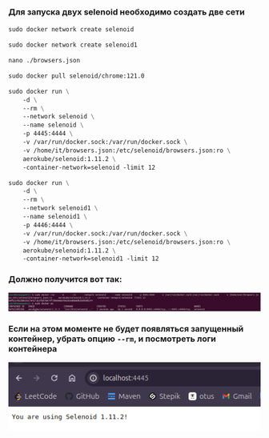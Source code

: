 ### Для запуска двух selenoid необходимо создать две сети

```dockerfile
sudo docker network create selenoid
```
```dockerfile
sudo docker network create selenoid1
```

```dockerfile
nano ./browsers.json
```

```dockerfile
sudo docker pull selenoid/chrome:121.0
```

```dockerfile
sudo docker run \
    -d \
    --rm \
    --network selenoid \
    --name selenoid \
    -p 4445:4444 \
    -v /var/run/docker.sock:/var/run/docker.sock \
    -v /home/it/browsers.json:/etc/selenoid/browsers.json:ro \
    aerokube/selenoid:1.11.2 \
    -container-network=selenoid -limit 12
```

```dockerfile
sudo docker run \
    -d \
    --rm \
    --network selenoid1 \
    --name selenoid1 \
    -p 4446:4444 \
    -v /var/run/docker.sock:/var/run/docker.sock \
    -v /home/it/browsers.json:/etc/selenoid/browsers.json:ro \
    aerokube/selenoid:1.11.2 \
    -container-network=selenoid1 -limit 12
```

### Должно получится вот так:
![img.png](images/selenoid-run-docker.png)

### Если на этом моменте не будет появляться запущенный контейнер, убрать опцию ```--rm```, и посмотреть логи контейнера

![img_1.png](images/selenoid-web.png)
